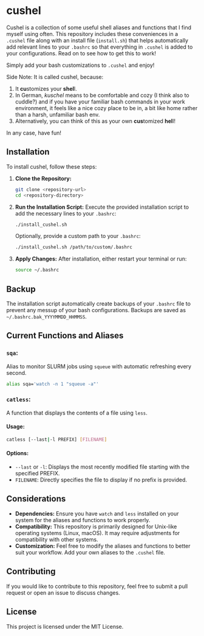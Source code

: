 # cushel

Cushel is a collection of some useful shell aliases and functions that I find myself using often. This repository includes these conveniences in a `.cushel` file along with an install file (`install.sh`) that helps automatically add relevant lines to your `.bashrc` so that everything in `.cushel` is added to your configurations. Read on to see how to get this to work!

Simply add your bash customizations to `.cushel` and enjoy!

Side Note: It is called cushel, because:

1. It **cu**stomizes your **shel**l.
2. In German, *kuschel* means to be comfortable and cozy (I think also to cuddle?) and if you have your familiar bash commands in your work environment, it feels like a nice cozy place to be in, a bit like home rather than a harsh, unfamiliar bash env.
3. Alternatively, you can think of this as your own **cus**tomized **hel**l! 

In any case, have fun!

## Installation

To install cushel, follow these steps:

1. **Clone the Repository:**

    ```bash
    git clone <repository-url>
    cd <repository-directory>
    ```

2. **Run the Installation Script:** Execute the provided installation script to add the necessary lines to your `.bashrc`:

    ```bash
    ./install_cushel.sh
    ```

    Optionally, provide a custom path to your `.bashrc`:

    ```bash
    ./install_cushel.sh /path/to/custom/.bashrc
    ```

3. **Apply Changes:** After installation, either restart your terminal or run:

    ```bash
    source ~/.bashrc
    ```

## Backup

The installation script automatically create backups of your `.bashrc` file to prevent any messup of your bash configurations. Backups are saved as `~/.bashrc.bak_YYYYMMDD_HHMMSS`.

## Current Functions and Aliases

### `sqa`:

Alias to monitor SLURM jobs using `squeue` with automatic refreshing every second.

```bash
alias sqa='watch -n 1 "squeue -a"'
```

### `catless`:

A function that displays the contents of a file using `less`.

#### Usage:

```bash
catless [--last|-l PREFIX] [FILENAME]
```

#### Options:

- `--last` or `-l`: Displays the most recently modified file starting with the specified PREFIX.
- `FILENAME`: Directly specifies the file to display if no prefix is provided.

## Considerations

- **Dependencies:** Ensure you have `watch` and `less` installed on your system for the aliases and functions to work properly.
- **Compatibility:** This repository is primarily designed for Unix-like operating systems (Linux, macOS). It may require adjustments for compatibility with other systems.
- **Customization:** Feel free to modify the aliases and functions to better suit your workflow. Add your own aliases to the `.cushel` file.

## Contributing

If you would like to contribute to this repository, feel free to submit a pull request or open an issue to discuss changes.

## License

This project is licensed under the MIT License.
